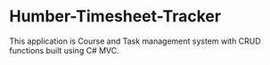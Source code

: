 # Humber-Timesheet-Tracker

This application is Course and Task management system with CRUD functions built using C# MVC.
